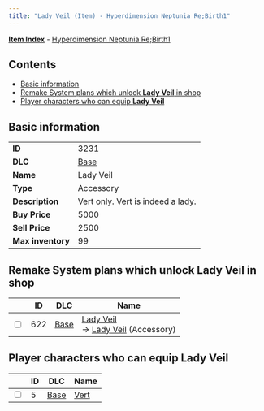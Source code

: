 ```yaml
---
title: "Lady Veil (Item) - Hyperdimension Neptunia Re;Birth1"
---
```


[**Item Index**](/neptunia/rb1/item/index.html) - [Hyperdimension Neptunia Re;Birth1](/neptunia/rb1)

## Contents

- [Basic information](#basic-information)
- [Remake System plans which unlock **Lady Veil** in shop](#remake-system-plans-which-unlock-lady-veil-in-shop)
- [Player characters who can equip **Lady Veil**](#player-characters-who-can-equip-lady-veil)

## Basic information

|   |   |
| -- | -- |
| **ID** | 3231 |
| **DLC** | [Base](/neptunia/rb1/dlc/1-base.html) |
| **Name** | Lady Veil |
| **Type** | Accessory |
| **Description** | Vert only. Vert is indeed a lady. |
| **Buy Price** | 5000 |
| **Sell Price** | 2500 |
| **Max inventory** | 99 |

## Remake System plans which unlock **Lady Veil** in shop

|    | ID | DLC | Name |
| -- | -- | --- | ---- |
| <input type="checkbox" id="rb1-remake-1-622" class="trackbox" /> | 622 | [Base](/neptunia/rb1/dlc/1-base.html) | [Lady Veil](/neptunia/rb1/remake/1-622-lady-veil.html)<br />→ [Lady Veil](/neptunia/rb1/item/1-3231-lady-veil.html) (Accessory) |

## Player characters who can equip **Lady Veil**

|    | ID | DLC | Name |
| -- | -- | --- | ---- |
| <input type="checkbox" id="rb1-player-1-5" class="trackbox" /> | 5 | [Base](/neptunia/rb1/dlc/1-base.html) | [Vert](/neptunia/rb1/player/1-5-vert.html) |